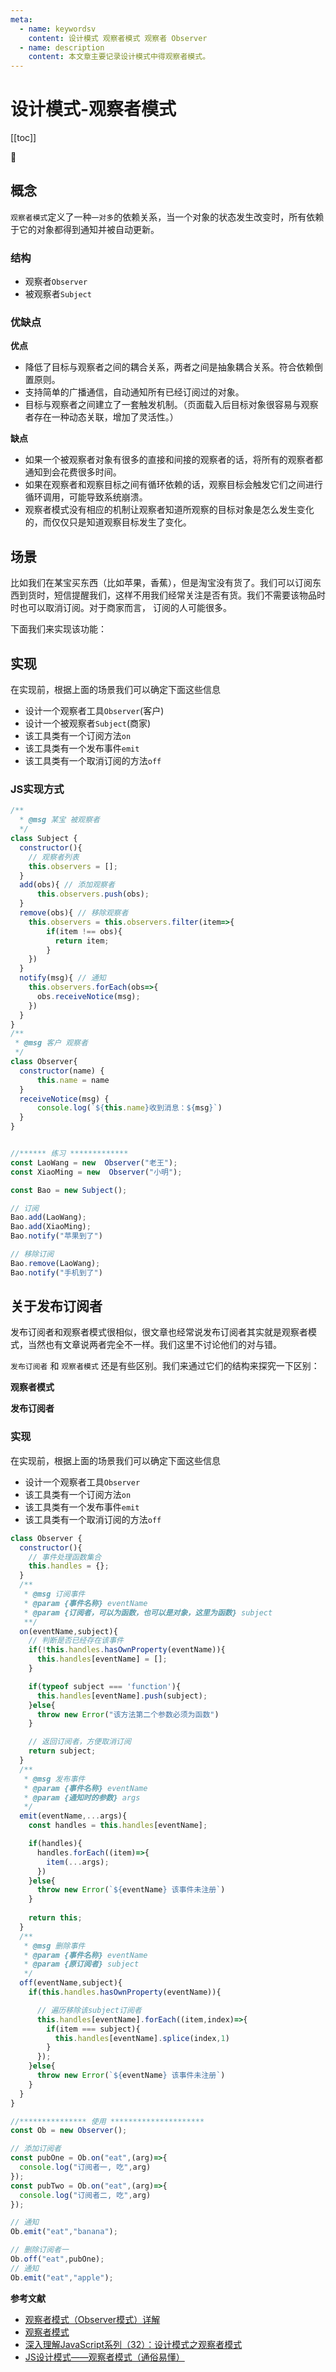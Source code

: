 ```yaml
---
meta:
  - name: keywordsv
    content: 设计模式 观察者模式 观察者 Observer
  - name: description
    content: 本文章主要记录设计模式中得观察者模式。
---
```


# 设计模式-观察者模式

[[toc]]

:horse: 

## 概念

`观察者模式`定义了一种`一对多`的依赖关系，当一个对象的状态发生改变时，所有依赖于它的对象都得到通知并被自动更新。


### 结构

- 观察者`Observer`
- 被观察者`Subject`

<images src="/designMode/observe1.png" />

### 优缺点

**优点**

- 降低了目标与观察者之间的耦合关系，两者之间是抽象耦合关系。符合依赖倒置原则。
- 支持简单的广播通信，自动通知所有已经订阅过的对象。
- 目标与观察者之间建立了一套触发机制。（页面载入后目标对象很容易与观察者存在一种动态关联，增加了灵活性。）

**缺点**

- 如果一个被观察者对象有很多的直接和间接的观察者的话，将所有的观察者都通知到会花费很多时间。
- 如果在观察者和观察目标之间有循环依赖的话，观察目标会触发它们之间进行循环调用，可能导致系统崩溃。
- 观察者模式没有相应的机制让观察者知道所观察的目标对象是怎么发生变化的，而仅仅只是知道观察目标发生了变化。

## 场景

比如我们在某宝买东西（比如苹果，香蕉），但是淘宝没有货了。我们可以订阅东西到货时，短信提醒我们，这样不用我们经常关注是否有货。我们不需要该物品时时也可以取消订阅。对于商家而言， 订阅的人可能很多。

下面我们来实现该功能：

## 实现

在实现前，根据上面的场景我们可以确定下面这些信息

- 设计一个观察者工具`Observer`(客户)
- 设计一个被观察者`Subject`(商家)
- 该工具类有一个订阅方法`on`
- 该工具类有一个发布事件`emit`
- 该工具类有一个取消订阅的方法`off`


### JS实现方式

```js
/**
  * @msg 某宝 被观察者
  */
class Subject {
  constructor(){
    // 观察者列表
    this.observers = [];
  }
  add(obs){ // 添加观察者
      this.observers.push(obs);
  }
  remove(obs){ // 移除观察者
    this.observers = this.observers.filter(item=>{
        if(item !== obs){
          return item;
        }
    })
  }
  notify(msg){ // 通知
    this.observers.forEach(obs=>{
      obs.receiveNotice(msg);
    })
  }
}
/**
 * @msg 客户 观察者
 */
class Observer{
  constructor(name) {
      this.name = name
  }
  receiveNotice(msg) {
      console.log(`${this.name}收到消息：${msg}`)
  }
}


//****** 练习 ************* 
const LaoWang = new  Observer("老王");
const XiaoMing = new  Observer("小明");

const Bao = new Subject();

// 订阅
Bao.add(LaoWang);
Bao.add(XiaoMing);
Bao.notify("苹果到了")

// 移除订阅
Bao.remove(LaoWang);
Bao.notify("手机到了")
```


## 关于发布订阅者

发布订阅者和观察者模式很相似，很文章也经常说发布订阅者其实就是观察者模式，当然也有文章说两者完全不一样。我们这里不讨论他们的对与错。

`发布订阅者` 和 `观察者模式` 还是有些区别。我们来通过它们的结构来探究一下区别：

**观察者模式**

<images src="/designMode/observe1.png" />


**发布订阅者**

<images src="/designMode/observe1.png" />



### 实现

在实现前，根据上面的场景我们可以确定下面这些信息

- 设计一个观察者工具`Observer`
- 该工具类有一个订阅方法`on`
- 该工具类有一个发布事件`emit`
- 该工具类有一个取消订阅的方法`off`

```js
class Observer {
  constructor(){
    // 事件处理函数集合
    this.handles = {};
  }
  /**
   * @msg 订阅事件
   * @param {事件名称} eventName
   * @param {订阅者，可以为函数，也可以是对象，这里为函数} subject
   **/ 
  on(eventName,subject){
    // 判断是否已经存在该事件
    if(!this.handles.hasOwnProperty(eventName)){
      this.handles[eventName] = [];
    }

    if(typeof subject === 'function'){
      this.handles[eventName].push(subject);
    }else{
      throw new Error("该方法第二个参数必须为函数")
    }

    // 返回订阅者，方便取消订阅
    return subject;
  }
  /**
   * @msg 发布事件
   * @param {事件名称} eventName
   * @param {通知时的参数} args
   */
  emit(eventName,...args){
    const handles = this.handles[eventName];

    if(handles){
      handles.forEach((item)=>{
        item(...args);
      })
    }else{
      throw new Error(`${eventName} 该事件未注册`)
    }
    
    return this;
  }
  /**
   * @msg 删除事件
   * @param {事件名称} eventName
   * @param {原订阅者} subject
   */
  off(eventName,subject){
    if(this.handles.hasOwnProperty(eventName)){

      // 遍历移除该subject订阅者
      this.handles[eventName].forEach((item,index)=>{
        if(item === subject){
          this.handles[eventName].splice(index,1)
        }
      });
    }else{
      throw new Error(`${eventName} 该事件未注册`)
    }
  }
}

//*************** 使用 *********************
const Ob = new Observer();

// 添加订阅者
const pubOne = Ob.on("eat",(arg)=>{
  console.log("订阅者一, 吃",arg)
});
const pubTwo = Ob.on("eat",(arg)=>{
  console.log("订阅者二, 吃",arg)
});

// 通知
Ob.emit("eat","banana");

// 删除订阅者一
Ob.off("eat",pubOne);
// 通知
Ob.emit("eat","apple");
```





**参考文献**

- [观察者模式（Observer模式）详解](http://c.biancheng.net/view/1390.html)
- [观察者模式](https://www.runoob.com/design-pattern/observer-pattern.html)
- [深入理解JavaScript系列（32）：设计模式之观察者模式](https://www.cnblogs.com/TomXu/archive/2012/03/02/2355128.html)
- [JS设计模式——观察者模式（通俗易懂）](https://www.cnblogs.com/minigrasshopper/p/9134196.html)